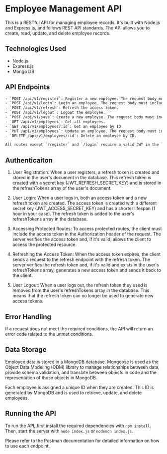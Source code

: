 # Employee Management API

This is a RESTful API for managing employee records. It's built with Node.js and Express.js, and follows REST API standards. The API allows you to create, read, update, and delete employee records.

## Technologies Used

- Node.js
- Express.js
- Mongo DB

## API Endpoints

```bash
- `POST /api/v1/register`: Register a new employee. The request body must include `name` (string), `age` (number), `email` (string), and `password` (string).
- `POST /api/v1/login`: Login an employee. The request body must include `email` (string) and `password` (string).
- `POST /api/v1/refresh`: Refresh the access token.
- `POST /api/v1/logout`: Logout the employee.
- `POST /api/v1/save`: Create a new employee. The request body must include `name` (string), `age` (number), and `email` (string).
- `GET /api/v1/employees`: Get all employees.
- `GET /api/v1/employees/:id`: Get an employee by ID.
- `PUT /api/v1/employees`: Update an employee. The request body must include `id` and any fields to update.
- `DELETE /api/v1/employees/:id`: Delete an employee by ID.

All routes except `/register` and `/login` require a valid JWT in the `Authorization` header.
```

## Authenticaiton

1. User Registration: When a user registers, a refresh token is created and stored in the user's document in the database. This refresh token is created with a secret key (JWT_REFRESH_SECRET_KEY) and is stored in the refreshTokens array of the user's document.

2. User Login: When a user logs in, both an access token and a new refresh token are created. The access token is created with a different secret key (JWT_ACCESS_SECRET_KEY) and has a shorter lifespan (1 hour in your case). The refresh token is added to the user's refreshTokens array in the database.

3. Accessing Protected Routes: To access protected routes, the client must include the access token in the Authorization header of the request. The server verifies the access token and, if it's valid, allows the client to access the protected resource.

4. Refreshing the Access Token: When the access token expires, the client sends a request to the refresh endpoint with the refresh token. The server verifies the refresh token and, if it's valid and exists in the user's refreshTokens array, generates a new access token and sends it back to the client.

5. User Logout: When a user logs out, the refresh token they used is removed from the user's refreshTokens array in the database. This means that the refresh token can no longer be used to generate new access tokens.

## Error Handling

If a request does not meet the required conditions, the API will return an error code related to the unmet conditions.

## Data Storage

Employee data is stored in a MongoDB database. Mongoose is used as the Object Data Modeling (ODM) library to manage relationships between data, provide schema validation, and translate between objects in code and the representation of those objects in MongoDB.

Each employee is assigned a unique ID when they are created. This ID is generated by MongoDB and is used to retrieve, update, and delete employees.

## Running the API

To run the API, first install the required dependencies with `npm install`. Then, start the server with `node index.js` or `nodemon index.js`.

Please refer to the Postman documentation for detailed information on how to use each endpoint.
